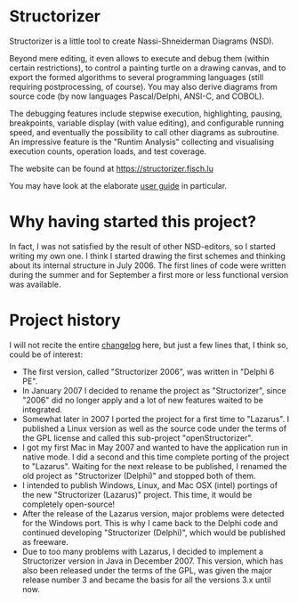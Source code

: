 # Structorizer

Structorizer is a little tool to create Nassi-Shneiderman Diagrams (NSD).

Beyond mere editing, it even allows to execute and debug them (within certain restrictions), to control a painting turtle on a drawing canvas, and to export the formed algorithms to several programming languages (still requiring postprocessing, of course). You may also derive diagrams from source code (by now languages Pascal/Delphi, ANSI-C, and COBOL).

The debugging features include stepwise execution, highlighting, pausing, breakpoints, variable display (with value editing), and configurable running speed, and eventually the possibility to call other diagrams as subroutine.
An impressive feature is the "Runtim Analysis" collecting and visualising execution counts, operation loads, and test coverage.

The website can be found at https://structorizer.fisch.lu

You may have look at the elaborate [user guide](https://help.structorizer.fisch.lu/index.php) in particular.

# Why having started this project?

In fact, I was not satisfied by the result of other NSD-editors, so I started writing my own one. I think I started drawing the first schemes and thinking about its internal structure in July 2006. The first lines of code were written during the summer and for September a first more or less functional version was available.


# Project history

I will not recite the entire [changelog](https://github.com/fesch/Structorizer.Desktop/blob/master/src/lu/fisch/structorizer/gui/changelog.txt) here, but just a few lines that, I think so, could be of interest:

* The first version, called "Structorizer 2006", was written in "Delphi 6 PE".
* In January 2007 I decided to rename the project as "Structorizer", since "2006" did no longer apply and a lot of new features waited to be integrated.
* Somewhat later in 2007 I ported the project for a first time to "Lazarus". I published a Linux version as well as the source code under the terms of the GPL license and called this sub-project "openStructorizer".
* I got my first Mac in May 2007 and wanted to have the application run in native mode. I did a second and this time complete porting of the project to "Lazarus". Waiting for the next release to be published, I renamed the old project as "Structorizer (Delphi)" and stopped both of them.
* I intended to publish Windows, Linux, and Mac OSX (intel) portings of the new "Structorizer (Lazarus)" project. This time, it would be completely open-source!
* After the release of the Lazarus version, major problems were detected for the Windows port. This is why I came back to the Delphi code and continued developing "Structorizer (Delphi)", which would be published as freeware.
* Due to too many problems with Lazarus, I decided to implement a Structorizer version in Java in December 2007. This version, which has also been released under the terms of the GPL, was given the major release number 3 and became the basis for all the versions 3.x until now.

